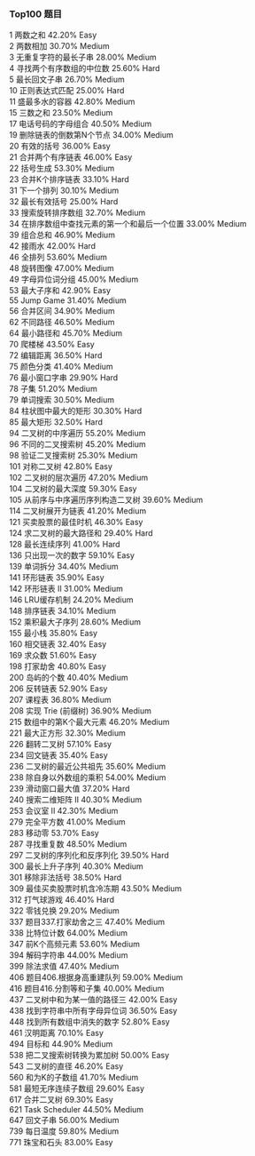 ### Top100 题目 
1 两数之和 42.20% Easy  
2	两数相加 30.70%	Medium  
3	无重复字符的最长子串 28.00%	Medium  
4	寻找两个有序数组的中位数 25.60%	Hard  
5	最长回文子串 26.70%	Medium  
10	正则表达式匹配 25.00%	Hard  
11	盛最多水的容器 42.80%	Medium  
15	三数之和 23.50%	Medium  
17	电话号码的字母组合 40.50%	Medium  
19	删除链表的倒数第N个节点 34.00%	Medium  
20	有效的括号 36.00%	Easy  
21	合并两个有序链表 46.00%	Easy  
22	括号生成 53.30%	Medium  
23	合并K个排序链表 33.10%	Hard  
31	下一个排列 30.10%	Medium  
32	最长有效括号 25.00%	Hard  
33	搜索旋转排序数组 32.70%	Medium  
34	在排序数组中查找元素的第一个和最后一个位置 33.00%	Medium  
39	组合总和 46.90%	Medium  
42	接雨水 42.00%	Hard  
46	全排列 53.60%	Medium  
48	旋转图像 47.00%	Medium  
49	字母异位词分组 45.00%	Medium  
53	最大子序和 42.90%	Easy  
55	Jump Game 31.40%	Medium  
56	合并区间 34.90%	Medium  
62	不同路径 46.50%	Medium  
64	最小路径和 45.70%	Medium  
70	爬楼梯 43.50%	Easy  
72	编辑距离 36.50%	Hard  
75	颜色分类 41.40%	Medium  
76	最小窗口字串 29.90%	Hard  
78	子集 51.20%	Medium  
79	单词搜索 30.50%	Medium  
84	柱状图中最大的矩形 30.30%	Hard  
85	最大矩形 32.50%	Hard  
94	二叉树的中序遍历 55.20%	Medium  
96	不同的二叉搜索树 45.20%	Medium  
98	验证二叉搜索树 25.30%	Medium  
101	对称二叉树 42.80%	Easy  
102	二叉树的层次遍历 47.20%	Medium  
104	二叉树的最大深度 59.30%	Easy  
105	从前序与中序遍历序列构造二叉树 39.60%	Medium  
114	二叉树展开为链表 41.20%	Medium  
121	买卖股票的最佳时机 46.30%	Easy  
124	求二叉树的最大路径和 29.40%	Hard  
128	最长连续序列 41.00%	Hard  
136	只出现一次的数字 59.10%	Easy  
139	单词拆分 34.40%	Medium  
141	环形链表 35.90%	Easy  
142	环形链表 II 31.00%	Medium  
146	LRU缓存机制 24.20% Medium  
148	排序链表 34.10%	Medium  
152	乘积最大子序列 28.60%	Medium  
155	最小栈 35.80%	Easy  
160	相交链表 32.40%	Easy  
169	求众数 51.60%	Easy  
198	打家劫舍 40.80%	Easy  
200	岛屿的个数 40.40%	Medium  
206	反转链表 52.90%	Easy  
207	课程表 36.80%	Medium  
208	实现 Trie (前缀树) 36.90%	Medium  
215	数组中的第K个最大元素 46.20%	Medium  
221	最大正方形 32.30%	Medium  
226	翻转二叉树 57.10%	Easy  
234	回文链表 35.40%	Easy  
236	二叉树的最近公共祖先 35.60%	Medium  
238	除自身以外数组的乘积 54.00%	Medium  
239	滑动窗口最大值 37.20%	Hard  
240	搜索二维矩阵 II 40.30%	Medium  
253	会议室 II 42.30%	Medium  
279	完全平方数 41.00%	Medium  
283	移动零 53.70%	Easy  
287	寻找重复数 48.50%	Medium  
297	二叉树的序列化和反序列化 39.50%	Hard  
300	最长上升子序列 40.30%	Medium  
301	移除非法括号 38.50%	Hard  
309	最佳买卖股票时机含冷冻期 43.50%	Medium  
312	打气球游戏 46.40%	Hard  
322	零钱兑换 29.20%	Medium  
337	题目337.打家劫舍之三 47.40%	Medium  
338	比特位计数 64.00%	Medium  
347	前K个高频元素 53.60%	Medium  
394	解码字符串 44.00%	Medium  
399 除法求值 47.40%	Medium  
406	题目406.根据身高重建队列 59.00%	Medium  
416	题目416.分割等和子集 40.00%	Medium  
437	二叉树中和为某一值的路径三 42.00%	Easy  
438	找到字符串中所有字母异位词 36.50%	Easy  
448	找到所有数组中消失的数字 52.80%	Easy  
461	汉明距离 70.10%	Easy  
494	目标和 44.90%	Medium  
538	把二叉搜索树转换为累加树 50.00%	Easy  
543	二叉树的直径 46.20%	Easy  
560	和为K的子数组 41.70%	Medium  
581	最短无序连续子数组  29.60%	Easy  
617	合并二叉树 69.30%	Easy  
621	Task Scheduler 44.50%	Medium  
647	回文子串 56.00%	Medium  
739 每日温度 59.80%	Medium  
771 珠宝和石头 83.00%	Easy  
